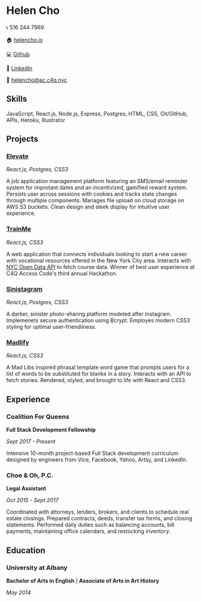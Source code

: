 # Helen Cho

:telephone_receiver: 516 244 7969 

:house: [helencho.io](http://helencho.io/)

:computer: [Github](https://github.com/helencho)

:briefcase: [LinkedIn](https://www.linkedin.com/in/haeyoungcho/)

:email: helencho@ac.c4q.nyc


## Skills

JavaScript, React.js, Node.js, Express, Postgres, HTML, CSS, Git/GitHub, APIs, Heroku, Illustrator


## Projects

### [Elevate](https://github.com/davidyshin/elevate)

*React.js, Postgres, CSS3*

A job application management platform featuring an SMS/email reminder system for improtant dates and an incentivized, gamified reward system. Persists user across sessions with cookies and tracks state changes through multiple components. Manages file upload on cloud storage on AWS S3 buckets. Clean design and sleek display for intuitive user experience.


### [TrainMe](https://github.com/helencho/trainme)

*React.js, CSS3*

A web application that connects individuals looking to start a new career with vocational resources offered in the New York City area. Interacts with [NYC Open Data API](https://data.cityofnewyork.us/Business/Courses-Training-Provider-Listing/fgq8-am2v) to fetch course data. Winner of best user experience at C4Q Access Code's third annual Hackathon.


### [Sinistagram](https://github.com/helencho/sinistagram)

*React.js, Postgres, CSS3* 

A darker, sinister photo-sharing platform modeled after Instagram. Implemenets secure authentication using Bcrypt. Employes modern CSS3 styling for optimal user-friendliness.

### [Madlify](https://github.com/helencho/madlify)

*React.js, CSS3* 

A Mad Libs inspired phrasal template word game that prompts users for a list of words to be substituted for blanks in a story. Interacts with an API to fetch stories. Rendered, styled, and brought to life with React and CSS3. 


## Experience

### Coalition For Queens

**Full Stack Development Fellowship**

*Sept 2017 - Present*

Intensive 10-month project-based Full Stack development curriculum designed by engineers from Vice, Facebook, Yahoo, Artsy, and LinkedIn.

### Choe & Oh, P.C.

**Legal Assistant**

*Oct 2015 - Sept 2017*

Coordinated with attorneys, lenders, brokers, and clients to schedule real estate closings. Prepared contracts, deeds, transfer tax forms, and closing statements. Performed daily duties such as balancing accounts, bill payments, maintaining office calendars, and restocking inventory.


## Education 

### University at Albany

**Bachelor of Arts in English** | **Associate of Arts in Art History**

*May 2014*

